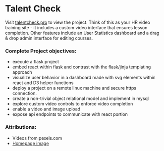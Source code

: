 # Talent Check

Visit [talentcheck.pro](https://talentcheck.pro) to view the project.  Think of this as your HR video training site - it includes a custom video interface that ensures lesson completion.  Other features include an User Statistics dashboard and a drag & drop admin interface for editing courses.   

### Complete Project objectives: 
* execute a flask project
* embed react within flask and contrast with the flask/jinja templating approach
* visualize user behavior in a dashboard made with svg elements within react and D3 helper functions
* deploy a project on a remote linux machine and secure https connection. 
* create a non-trivial object relational model and implement in mysql
* explore custom video controls to enforce video completion
* enable a video and image upload
* expose api endpoints to communicate with react portion

### Attributions: 

* Videos from pexels.com
* [Homepage image](https://pixabay.com/vectors/man-employee-computer-monitor-5800290/)